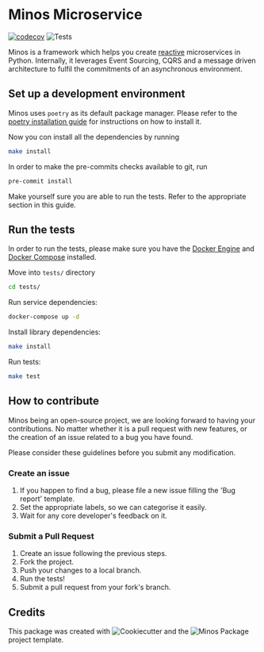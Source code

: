 # Minos Microservice

[![codecov](https://codecov.io/gh/Clariteia/minos_microservice_common/branch/main/graph/badge.svg)](https://codecov.io/gh/Clariteia/minos_microservice_common)
![Tests](https://github.com/Clariteia/minos_microservice_common/actions/workflows/python-tests.yml/badge.svg)

Minos is a framework which helps you create [reactive](https://www.reactivemanifesto.org/) microservices in Python.
Internally, it leverages Event Sourcing, CQRS and a message driven architecture to fulfil the commitments of an
asynchronous environment.

## Set up a development environment

Minos uses `poetry` as its default package manager. Please refer to the
[poetry installation guide](https://python-poetry.org/docs/#installation) for instructions on how to install it.

Now you con install all the dependencies by running
```bash
make install
```

In order to make the pre-commits checks available to git, run
```bash
pre-commit install
```

Make yourself sure you are able to run the tests. Refer to the appropriate section in this guide.

## Run the tests

In order to run the tests, please make sure you have the [Docker Engine](https://docs.docker.com/engine/install/)
and [Docker Compose](https://docs.docker.com/compose/install/) installed.

Move into `tests/` directory

```bash
cd tests/
```
Run service dependencies:

```bash
docker-compose up -d
```

Install library dependencies:

```bash
make install
```

Run tests:

```bash
make test
```

## How to contribute

Minos being an open-source project, we are looking forward to having your contributions. No matter whether it is a pull
request with new features, or the creation of an issue related to a bug you have found.

Please consider these guidelines before you submit any modification.

### Create an issue

1. If you happen to find a bug, please file a new issue filling the 'Bug report' template.
2. Set the appropriate labels, so we can categorise it easily.
3. Wait for any core developer's feedback on it.

### Submit a Pull Request

1. Create an issue following the previous steps.
2. Fork the project.
3. Push your changes to a local branch.
4. Run the tests!
5. Submit a pull request from your fork's branch.

## Credits

This package was created with ![Cookiecutter](https://github.com/audreyr/cookiecutter) and the ![Minos Package](https://github.com/Clariteia/minos-pypackage) project template.

